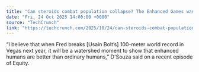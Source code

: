 ```yaml
---
title: "Can steroids combat population collapse? The Enhanced Games wants to find out."
date: "Fri, 24 Oct 2025 14:00:00 +0000"
source: "TechCrunch"
link: "https://techcrunch.com/2025/10/24/can-steroids-combat-population-collapse-the-enhanced-games-wants-to-find-out/"
---
```


“I believe that when Fred breaks [Usain Bolt’s] 100-meter world record in Vegas next year, it will be a watershed moment to show that enhanced humans are better than ordinary humans,” D'Souza said on a recent episode of Equity.
